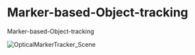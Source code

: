 # Marker-based-Object-tracking
Marker-based-Object-tracking

![OpticalMarkerTracker_Scene](https://user-images.githubusercontent.com/42282006/54506235-f11d1f00-4911-11e9-938f-7e175a4aa3e2.png)
